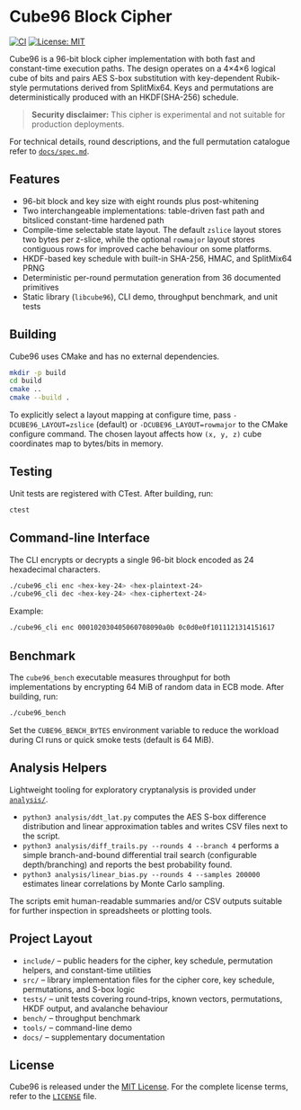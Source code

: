 # Cube96 Block Cipher

[![CI](https://github.com/OWNER/96bit-block-cipher/actions/workflows/ci.yml/badge.svg)](https://github.com/OWNER/96bit-block-cipher/actions/workflows/ci.yml)
[![License: MIT](https://img.shields.io/badge/License-MIT-yellow.svg)](LICENSE)

Cube96 is a 96-bit block cipher implementation with both fast and constant-time
execution paths. The design operates on a 4×4×6 logical cube of bits and pairs
AES S-box substitution with key-dependent Rubik-style permutations derived from
SplitMix64. Keys and permutations are deterministically produced with an
HKDF(SHA-256) schedule.

> **Security disclaimer:** This cipher is experimental and not suitable for
> production deployments.

For technical details, round descriptions, and the full permutation catalogue
refer to [`docs/spec.md`](docs/spec.md).

## Features

- 96-bit block and key size with eight rounds plus post-whitening
- Two interchangeable implementations: table-driven fast path and bitsliced
  constant-time hardened path
- Compile-time selectable state layout. The default `zslice` layout stores two
  bytes per z-slice, while the optional `rowmajor` layout stores contiguous rows
  for improved cache behaviour on some platforms.
- HKDF-based key schedule with built-in SHA-256, HMAC, and SplitMix64 PRNG
- Deterministic per-round permutation generation from 36 documented primitives
- Static library (`libcube96`), CLI demo, throughput benchmark, and unit tests

## Building

Cube96 uses CMake and has no external dependencies.

```sh
mkdir -p build
cd build
cmake ..
cmake --build .
```

To explicitly select a layout mapping at configure time, pass
`-DCUBE96_LAYOUT=zslice` (default) or `-DCUBE96_LAYOUT=rowmajor` to the CMake
configure command. The chosen layout affects how `(x, y, z)` cube coordinates
map to bytes/bits in memory.

## Testing

Unit tests are registered with CTest. After building, run:

```sh
ctest
```

## Command-line Interface

The CLI encrypts or decrypts a single 96-bit block encoded as 24 hexadecimal
characters.

```sh
./cube96_cli enc <hex-key-24> <hex-plaintext-24>
./cube96_cli dec <hex-key-24> <hex-ciphertext-24>
```

Example:

```sh
./cube96_cli enc 000102030405060708090a0b 0c0d0e0f1011121314151617
```

## Benchmark

The `cube96_bench` executable measures throughput for both implementations by
encrypting 64 MiB of random data in ECB mode. After building, run:

```sh
./cube96_bench
```

Set the `CUBE96_BENCH_BYTES` environment variable to reduce the workload during
CI runs or quick smoke tests (default is 64 MiB).

## Analysis Helpers

Lightweight tooling for exploratory cryptanalysis is provided under
[`analysis/`](analysis/).

- `python3 analysis/ddt_lat.py` computes the AES S-box difference distribution
  and linear approximation tables and writes CSV files next to the script.
- `python3 analysis/diff_trails.py --rounds 4 --branch 4` performs a simple
  branch-and-bound differential trail search (configurable depth/branching) and
  reports the best probability found.
- `python3 analysis/linear_bias.py --rounds 4 --samples 200000` estimates linear
  correlations by Monte Carlo sampling.

The scripts emit human-readable summaries and/or CSV outputs suitable for
further inspection in spreadsheets or plotting tools.

## Project Layout

- `include/` – public headers for the cipher, key schedule, permutation helpers,
  and constant-time utilities
- `src/` – library implementation files for the cipher core, key schedule,
  permutations, and S-box logic
- `tests/` – unit tests covering round-trips, known vectors, permutations,
  HKDF output, and avalanche behaviour
- `bench/` – throughput benchmark
- `tools/` – command-line demo
- `docs/` – supplementary documentation

## License

Cube96 is released under the [MIT License](LICENSE). For the complete license
terms, refer to the [`LICENSE`](LICENSE) file.
